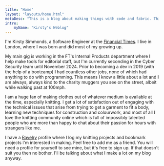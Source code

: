 ```yaml
---
title: "Home"
layout: "layouts/home.html"
metaDesc: "This is a blog about making things with code and fabric. This is the homepage."
intro:
    myName: "Kirsty's Weblog"
---
```


I'm Kirsty Simmonds, a Software Engineer at the [Financial Times](https://www.ft.com/). I live in London, where I was born and did most of my growing up.

My main gig is working in the FT's Internal Products department where I help make tools for editorial staff, but I'm currently seconding in the Cyber Security team until November 2024. Prior to becoming a dev in 2019 (with the help of a bootcamp) I had countless other jobs, none of which had anything to do with programming. This means I know a little about a lot and I am always, always kind to the charity muggers you see on the street, albeit while walking past at 100mph.

I am a huge fan of making clothes out of whatever medium is available at the time, especially knitting. I get a lot of satisfaction out of engaging with the technical issues that arise from trying to get a garment to fit a body, learning new techniques for construction and colourwork, and most of all I love the knitting community online which is full of impossibly talented people who are more than happy to chat about their passion for hours with strangers like me.

I have a [Ravelry](https://www.ravelry.com/people/torahwilcox) profile where I log my knitting projects and bookmark projects I'm interested in making. Feel free to add me as a friend. You will need a profile for yourself to see mine, but it's free to sign up. If that doesn't suit you then no bother. I'll be talking about what I make a lot on my blog anyway.
